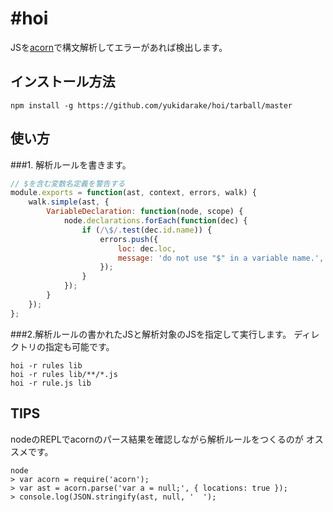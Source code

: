 #hoi
===========
JSを[acorn](https://github.com/marijnh/acorn "acorn")で構文解析してエラーがあれば検出します。

## インストール方法
```
npm install -g https://github.com/yukidarake/hoi/tarball/master
```

## 使い方
###1. 解析ルールを書きます。
```javascript
// $を含む変数名定義を警告する
module.exports = function(ast, context, errors, walk) {
    walk.simple(ast, {
        VariableDeclaration: function(node, scope) {
            node.declarations.forEach(function(dec) {
                if (/\$/.test(dec.id.name)) {
                    errors.push({
                        loc: dec.loc,
                        message: 'do not use "$" in a variable name.',
                    });
                }
            });
        }
    });
};
```

###2.解析ルールの書かれたJSと解析対象のJSを指定して実行します。
ディレクトリの指定も可能です。
```
hoi -r rules lib
hoi -r rules lib/**/*.js
hoi -r rule.js lib
```
## TIPS
nodeのREPLでacornのパース結果を確認しながら解析ルールをつくるのが
オススメです。
```
node
> var acorn = require('acorn');
> var ast = acorn.parse('var a = null;', { locations: true });
> console.log(JSON.stringify(ast, null, '  ');
```

